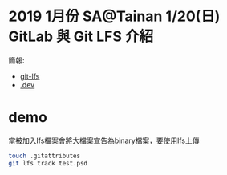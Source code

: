 # 2019 1月份 SA@Tainan 1/20(日) GitLab 與 Git LFS 介紹
簡報:
- [git-lfs](http://gitlfs.rsync.tw)
- [.dev](http://gandi-dev.rsync.tw)
# demo
當被加入lfs檔案會將大檔案宣告為binary檔案，要使用lfs上傳
```bash
touch .gitattributes
git lfs track test.psd
```
